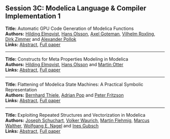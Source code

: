 <h2>Session 3C: Modelica Language & Compiler Implementation 1</h2>
<p>
<b>Title:</b> Automatic GPU Code Generation of Modelica Functions<br />
<b>Authors:</b> <a href="../authors/author_77.html">Hilding Elmqvist</a>, <a href="../authors/author_222.html">Hans Olsson</a>, <a href="../authors/author_116.html">Axel Goteman</a>, <a href="../authors/author_262.html">Vilhelm Roxling</a>, <a href="../authors/author_344.html">Dirk Zimmer</a> and <a href="../authors/author_242.html">Alexander Pollok</a><br />
<b>Links:</b> <a href="../abstracts/abstract_25.pdf">Abstract</a>, <a href="../submissions/ecp15118235_ElmqvistOlssonGotemanRoxlingZimmerPollok.pdf">Full paper</a>
</p>
<hr />
<p>
<b>Title:</b> Constructs for Meta Properties Modeling in Modelica<br />
<b>Authors:</b> <a href="../authors/author_77.html">Hilding Elmqvist</a>, <a href="../authors/author_222.html">Hans Olsson</a> and <a href="../authors/author_225.html">Martin Otter</a><br />
<b>Links:</b> <a href="../abstracts/abstract_26.pdf">Abstract</a>, <a href="../submissions/ecp15118245_ElmqvistOlssonOtter.pdf">Full paper</a>
</p>
<hr />
<p>
<b>Title:</b> Flattening of Modelica State Machines: A Practical Symbolic Representation<br />
<b>Authors:</b> <a href="../authors/author_303.html">Bernhard Thiele</a>, <a href="../authors/author_243.html">Adrian Pop</a> and <a href="../authors/author_92.html">Peter Fritzson</a><br />
<b>Links:</b> <a href="../abstracts/abstract_27.pdf">Abstract</a>, <a href="../submissions/ecp15118255_ThielePopFritzson.pdf">Full paper</a>
</p>
<hr />
<p>
<b>Title:</b> Exploiting Repeated Structures and Vectorization in Modelica<br />
<b>Authors:</b> <a href="../authors/author_276.html">Joseph Schuchart</a>, <a href="../authors/author_328.html">Volker Waurich</a>, <a href="../authors/author_85.html">Martin Flehmig</a>, <a href="../authors/author_327.html">Marcus Walther</a>, <a href="../authors/author_209.html">Wolfgang E. Nagel</a> and <a href="../authors/author_123.html">Ines Gubsch</a><br />
<b>Links:</b> <a href="../abstracts/abstract_28.pdf">Abstract</a>, <a href="../submissions/ecp15118265_SchuchartWaurichFlehmigWaltherNagelGubsch.pdf">Full paper</a>
</p>